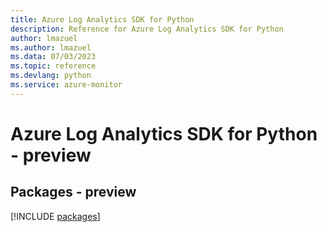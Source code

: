 ```yaml
---
title: Azure Log Analytics SDK for Python
description: Reference for Azure Log Analytics SDK for Python
author: lmazuel
ms.author: lmazuel
ms.data: 07/03/2023
ms.topic: reference
ms.devlang: python
ms.service: azure-monitor
---
```

# Azure Log Analytics SDK for Python - preview
## Packages - preview
[!INCLUDE [packages](log-analytics-index.md)]